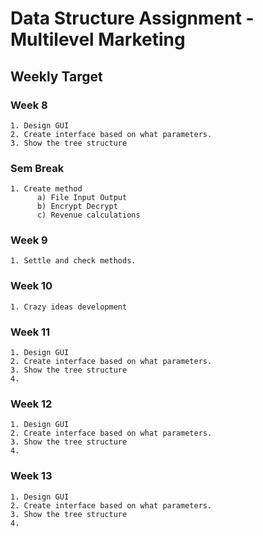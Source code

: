# Data Structure Assignment - Multilevel Marketing

## Weekly Target

### Week 8
>>
```
1. Design GUI
2. Create interface based on what parameters.
3. Show the tree structure
```

### Sem Break
>>
```
1. Create method
      a) File Input Output
      b) Encrypt Decrypt
      c) Revenue calculations
```
### Week 9
>>
```
1. Settle and check methods.
```
### Week 10
>>
```
1. Crazy ideas development
```
### Week 11
>>
```
1. Design GUI
2. Create interface based on what parameters.
3. Show the tree structure
4.
```
### Week 12
>>
```
1. Design GUI
2. Create interface based on what parameters.
3. Show the tree structure
4.
```
### Week 13
>>
```
1. Design GUI
2. Create interface based on what parameters.
3. Show the tree structure
4.
```

